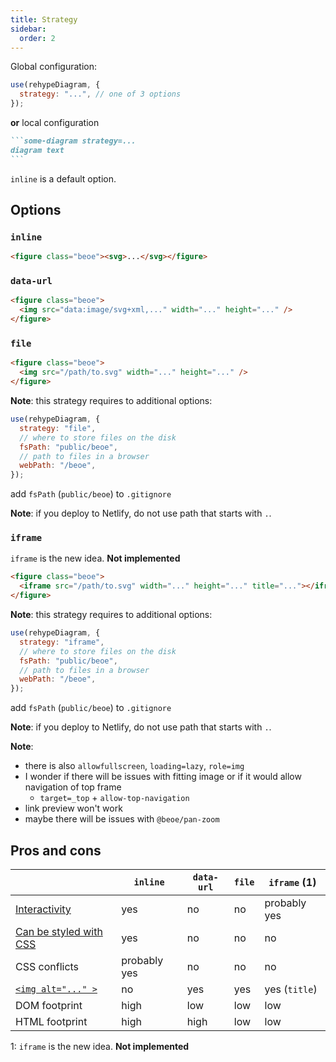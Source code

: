 ```yaml
---
title: Strategy
sidebar:
  order: 2
---
```


Global configuration:

```js
use(rehypeDiagram, {
  strategy: "...", // one of 3 options
});
```

**or** local configuration

````md
```some-diagram strategy=...
diagram text
```
````

`inline` is a default option.

## Options

### `inline`

```html
<figure class="beoe"><svg>...</svg></figure>
```

### `data-url`

```html
<figure class="beoe">
  <img src="data:image/svg+xml,..." width="..." height="..." />
</figure>
```

### `file`

```html
<figure class="beoe">
  <img src="/path/to.svg" width="..." height="..." />
</figure>
```

**Note**: this strategy requires to additional options:

```js
use(rehypeDiagram, {
  strategy: "file",
  // where to store files on the disk
  fsPath: "public/beoe",
  // path to files in a browser
  webPath: "/beoe",
});
```

add `fsPath` (`public/beoe`) to `.gitignore`

**Note**: if you deploy to Netlify, do not use path that starts with `.`.

### `iframe`

`iframe` is the new idea. **Not implemented**

```html
<figure class="beoe">
  <iframe src="/path/to.svg" width="..." height="..." title="..."></iframe>
</figure>
```

**Note**: this strategy requires to additional options:

```js
use(rehypeDiagram, {
  strategy: "iframe",
  // where to store files on the disk
  fsPath: "public/beoe",
  // path to files in a browser
  webPath: "/beoe",
});
```

add `fsPath` (`public/beoe`) to `.gitignore`

**Note**: if you deploy to Netlify, do not use path that starts with `.`.

**Note**:

- there is also `allowfullscreen`, `loading=lazy`, `role=img`
- I wonder if there will be issues with fitting image or if it would allow navigation of top frame
  - `target=_top` + `allow-top-navigation`
- link preview won't work
- maybe there will be issues with `@beoe/pan-zoom`

## Pros and cons

|                                                         | `inline`     | `data-url` | `file` | `iframe` (1)  |
| ------------------------------------------------------- | ------------ | ---------- | ------ | ------------- |
| [Interactivity](/start-here/interactivity/)             | yes          | no         | no     | probably yes  |
| [Can be styled with CSS](/start-here/styling-with-css/) | yes          | no         | no     | no            |
| CSS conflicts                                           | probably yes | no         | no     | no            |
| [`<img alt="..." >`](/start-here/accessibility/)        | no           | yes        | yes    | yes (`title`) |
| DOM footprint                                           | high         | low        | low    | low           |
| HTML footprint                                          | high         | high       | low    | low           |

1: `iframe` is the new idea. **Not implemented**
